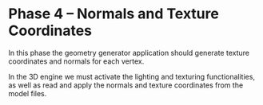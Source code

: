 # Phase 4 – Normals and Texture Coordinates
In this phase the geometry generator application should generate texture coordinates and normals for each vertex.

In the 3D engine we must activate the lighting and texturing functionalities, as well as read and apply the normals and texture coordinates from the model files.